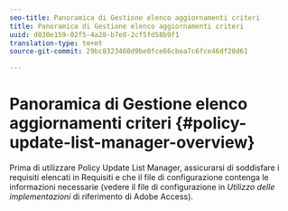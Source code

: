 ```yaml
---
seo-title: Panoramica di Gestione elenco aggiornamenti criteri
title: Panoramica di Gestione elenco aggiornamenti criteri
uuid: d030e159-02f5-4a28-b7e8-2cf5fd58b9f1
translation-type: tm+mt
source-git-commit: 29bc8323460d9be0fce66cbea7c6fce46df20d61

---
```



# Panoramica di Gestione elenco aggiornamenti criteri {#policy-update-list-manager-overview}

Prima di utilizzare Policy Update List Manager, assicurarsi di soddisfare i requisiti elencati in Requisiti e che il file di configurazione contenga le informazioni necessarie (vedere il file di configurazione in *Utilizzo delle implementazioni* di riferimento di Adobe Access).

